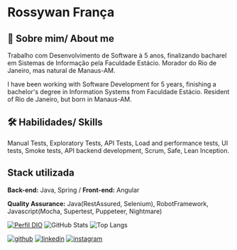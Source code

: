 # Rossywan França


## 🚀 Sobre mim/ About me
Trabalho com Desenvolvimento de Software à 5 anos, finalizando bacharel em Sistemas de Informação pela Faculdade Estácio. Morador do Rio de Janeiro, mas natural de Manaus-AM.

I have been working with Software Development for 5 years, finishing a bachelor's degree in Information Systems from Faculdade Estácio. Resident of Rio de Janeiro, but born in Manaus-AM.

## 🛠 Habilidades/ Skills
Manual Tests, Exploratory Tests, API Tests, Load and performance tests, UI tests, Smoke tests, API backend development, Scrum, Safe, Lean Inception.

## Stack utilizada
**Back-end:** Java, Spring /
**Front-end:** Angular 

**Quality Assurance:** Java(RestAssured, Selenium), RobotFramework, Javascript(Mocha, Supertest, Puppeteer, Nightmare)


[![Perfil DIO](https://img.shields.io/badge/-Meu%20Perfil%20na%20DIO-30A3DC?style=for-the-badge)](https://web.dio.me/users/rossyfranca?tab=skills)
![GitHub Stats](https://github-readme-stats.vercel.app/api?username=RossyFranca&theme=transparent&bg_color=000&border_color=30A3DC&show_icons=true&icon_color=30A3DC&title_color=E94D5F&text_color=FFF)
![Top Langs](https://github-readme-stats-git-masterrstaa-rickstaa.vercel.app/api/top-langs/?username=RossyFranca&layout=compact&bg_color=000&border_color=30A3DC&title_color=E94D5F&text_color=FFF)

[![github](https://img.shields.io/badge/GitHub-100000?style=for-the-badge&logo=github&logoColor=white)](https://github.com/RossyFranca)
[![linkedin](https://img.shields.io/badge/linkedin-0A66C2?style=for-the-badge&logo=linkedin&logoColor=white)](https://www.linkedin.com/in/rossywan-franca/)
[![instagram](https://img.shields.io/badge/Instagram-E4405F?style=for-the-badge&logo=instagram&logoColor=white)](https://www.instagram.com/rossyfranca/)

